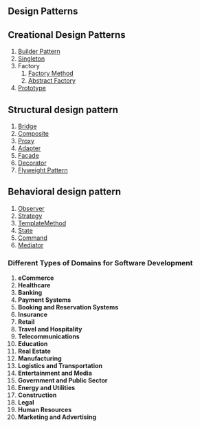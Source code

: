 Design Patterns
---------------

Creational Design Patterns
------------------------
1. [Builder Pattern](src/com/company/builder/readme.md)
2. [Singleton](src/com/company/singletonpattern/readme.md)
3. Factory
   1. [Factory Method](src/com/company/Factory/FactoryMethod/readme.md)
   2. [Abstract Factory](src/com/company/Factory/AbstractFactory/readme.md)
4. [Prototype](src/com/company/prototype/readme.md)

Structural design pattern
-------------------------
1. [Bridge](src/com/company/Bridge/readme.md)
2. [Composite](src/com/company/composite/readme.md)
3. [Proxy](src/com/company/proxy/readme.md)
4. [Adapter](src/com/company/adapter/readme.md)
5. [Facade](src/com/company/facade/readme.md)
6. [Decorator](src/com/company/decorator/readme.md)
7. [Flyweight Pattern](src/com/company/flyweight/readme.md)

Behavioral design pattern
---------------
1. [Observer](src/com/company/observer/readme.md)
2. [Strategy](src/com/company/strategy/readme.md)
3. [TemplateMethod](src/com/company/templateMethod/readme.md)
4. [State](src/com/company/state/readme.md)
5. [Command](src/com/company/command/readme.md)
6. [Mediator](src/com/company/mediator/readme.md)

### Different Types of Domains for Software Development

1. **eCommerce**
2. **Healthcare**
3. **Banking**
4. **Payment Systems**
5. **Booking and Reservation Systems**
6. **Insurance**
7. **Retail**
8. **Travel and Hospitality**
9. **Telecommunications**
10. **Education**
11. **Real Estate**
12. **Manufacturing**
13. **Logistics and Transportation**
14. **Entertainment and Media**
15. **Government and Public Sector**
16. **Energy and Utilities**
17. **Construction**
18. **Legal**
19. **Human Resources**
20. **Marketing and Advertising**
